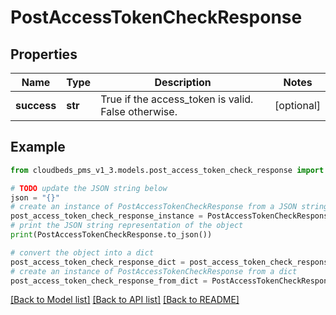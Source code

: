 # PostAccessTokenCheckResponse


## Properties

Name | Type | Description | Notes
------------ | ------------- | ------------- | -------------
**success** | **str** | True if the access_token is valid. False otherwise. | [optional] 

## Example

```python
from cloudbeds_pms_v1_3.models.post_access_token_check_response import PostAccessTokenCheckResponse

# TODO update the JSON string below
json = "{}"
# create an instance of PostAccessTokenCheckResponse from a JSON string
post_access_token_check_response_instance = PostAccessTokenCheckResponse.from_json(json)
# print the JSON string representation of the object
print(PostAccessTokenCheckResponse.to_json())

# convert the object into a dict
post_access_token_check_response_dict = post_access_token_check_response_instance.to_dict()
# create an instance of PostAccessTokenCheckResponse from a dict
post_access_token_check_response_from_dict = PostAccessTokenCheckResponse.from_dict(post_access_token_check_response_dict)
```
[[Back to Model list]](../README.md#documentation-for-models) [[Back to API list]](../README.md#documentation-for-api-endpoints) [[Back to README]](../README.md)


